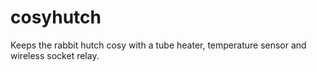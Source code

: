 # cosyhutch
Keeps the rabbit hutch cosy with a tube heater, temperature sensor and wireless socket relay.
